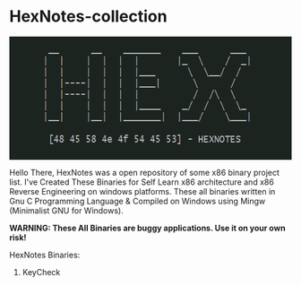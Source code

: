 # HexNotes-collection


<img align="center" height="220" width="580" alt="hexnotes" src="hexnotes.png">


Hello There, HexNotes was a open repository of some x86 binary project list. I've Created These Binaries for Self Learn x86 architecture and x86 Reverse Engineering on windows platforms. These all binaries written in Gnu C Programming Language & Compiled on Windows using Mingw (Minimalist GNU for Windows). 

**WARNING: These All Binaries are buggy applications. Use it on your own risk!**

HexNotes Binaries:

1. KeyCheck
